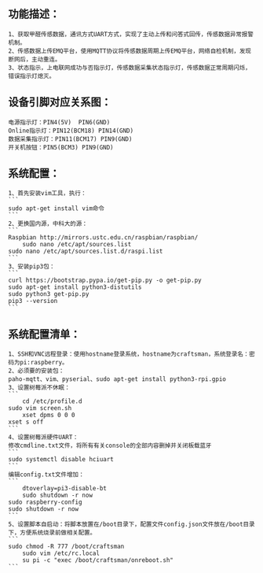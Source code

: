 ## 功能描述：  
	1、获取甲醛传感数据，通讯方式UART方式，实现了主动上传和问答式回传，传感数据异常报警机制。  
	2、传感数据上传EMQ平台，使用MQTT协议将传感数据周期上传EMQ平台，网络自检机制，发现断网后，主动重连。  
	3、状态指示，上电联网成功与否指示灯，传感数据采集状态指示灯，传感数据正常周期闪烁，错误指示灯熄灭。  
  
## 设备引脚对应关系图：  
	电源指示灯：PIN4(5V)  PIN6(GND)  
	Online指示灯：PIN12(BCM18) PIN14(GND)  
	数据采集指示灯：PIN11(BCM17) PIN9(GND)  
	开关机按钮：PIN5(BCM3) PIN9(GND)  

## 系统配置：  
	1、首先安装vim工具，执行：  
	```  
	sudo apt-get install vim命令
	```
	2、更换国内源，中科大的源：  
	```
	Raspbian http://mirrors.ustc.edu.cn/raspbian/raspbian/
    	sudo nano /etc/apt/sources.list
   	sudo nano /etc/apt/sources.list.d/raspi.list
	```
	3、安装pip3包：  
	```
  	curl https://bootstrap.pypa.io/get-pip.py -o get-pip.py
  	sudo apt-get install python3-distutils
  	sudo python3 get-pip.py
	pip3 --version
	```

## 系统配置清单：  
	1、SSH和VNC远程登录：使用hostname登录系统，hostname为craftsman，系统登录名：密码为pi:raspberry。  
	2、必须要的安装包：  
	paho-mqtt、vim、pyserial、sudo apt-get install python3-rpi.gpio  
	3、设置树莓派不休眠：  
	```
    	cd /etc/profile.d
   	sudo vim screen.sh
    	xset dpms 0 0 0
   	xset s off
	```
	4、设置树莓派硬件UART：  
	修改cmdline.txt文件，将所有有关console的全部内容删掉并关闭板载蓝牙  
	```
   	sudo systemctl disable hciuart
	```
	编辑config.txt文件增加：  
	```
    	dtoverlay=pi3-disable-bt
    	sudo shutdown -r now
  	sudo raspberry-config
  	sudo shutdown -r now
	```
	5、设置脚本自启动：将脚本放置在/boot目录下，配置文件config.json文件放在/boot目录下，方便系统烧录前做相关配置。  
	```
   	sudo chmod -R 777 /boot/craftsman
    	sudo vim /etc/rc.local
    	su pi -c "exec /boot/craftsman/onreboot.sh"
	```
